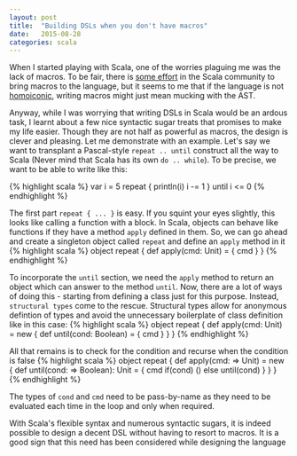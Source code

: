 ```yaml
---
layout: post
title:  "Building DSLs when you don't have macros"
date:   2015-08-28
categories: scala 
---
```


When I started playing with Scala, one of the worries plaguing me was the lack of macros. To be fair, there is [some effort](http://docs.scala-lang.org/overviews/macros/overview.html) in the Scala community to bring macros to the language, but it seems to me that if the language is not [homoiconic](https://en.wikipedia.org/wiki/Homoiconicity), writing macros might just mean mucking with the AST.

Anyway, while I was worrying that writing DSLs in Scala would be an ardous task, I learnt about a few nice syntactic sugar treats that promises to make my life easier. Though they are not half as powerful as macros, the design is clever and pleasing. Let me demonstrate with an example. Let's say we want to transplant a Pascal-style `repeat .. until` construct all the way to Scala (Never mind that Scala has its own `do .. while`). To be precise, we want to be able to write like this:

{% highlight scala %}
var i = 5
repeat {
  println(i)
  i -= 1
} until i <= 0
{% endhighlight %}

The first part `repeat { ... }` is easy. If you squint your eyes slightly, this looks like calling a function with a block. In Scala, objects can behave like functions if they have a method `apply` defined in them. So, we can go ahead and create a singleton object called `repeat` and define an `apply` method in it
{% highlight scala %}
 	object repeat {
 		def apply(cmd: Unit) = {
 		  cmd
 		}
 	}
{% endhighlight %}

To incorporate the `until` section, we need the `apply` method to return an object which can answer to the method `until`. Now, there are a lot of ways of doing this - starting from defining a class just for this purpose. Instead, `structural types` come to the rescue. Structural types allow for anonymous defintion of types and avoid the unnecessary boilerplate of class definition like in this case:
{% highlight scala %}
 	object repeat {
 		def apply(cmd: Unit) = new {
 			def until(cond: Boolean) = {
 				cmd
 			}
 		}
 	}
{% endhighlight %}

All that remains is to check for the condition and recurse when the condition is false
{% highlight scala %}
 	object repeat {
 		def apply(cmd: => Unit) = new {
 			def until(cond: => Boolean): Unit = {
 				cmd
 				if(cond) () else until(cond)
 			}
 		}
 	}
{% endhighlight %}

The types of `cond` and `cmd` need to be pass-by-name as they need to be evaluated each time in the loop and only when required.

With Scala's flexible syntax and numerous syntactic sugars, it is indeed possible to design a decent DSL without having to resort to macros. It is a good sign that this need has been considered while designing the language






